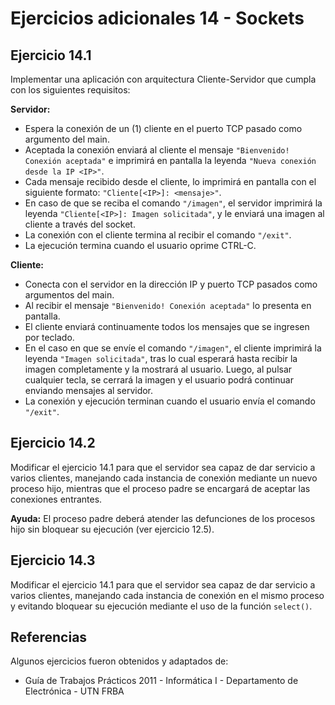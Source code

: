 # Ejercicios adicionales 14 - Sockets

## Ejercicio 14.1
Implementar una aplicación con arquitectura Cliente-Servidor que cumpla con los siguientes requisitos:

**Servidor:**
- Espera la conexión de un (1) cliente en el puerto TCP pasado como argumento del main.
- Aceptada la conexión enviará al cliente el mensaje `"Bienvenido! Conexión aceptada"` e imprimirá en pantalla la leyenda `"Nueva conexión desde la IP <IP>"`.
- Cada mensaje recibido desde el cliente, lo imprimirá en pantalla con el siguiente formato: `"Cliente[<IP>]: <mensaje>"`.
- En caso de que se reciba el comando `"/imagen"`, el servidor imprimirá la leyenda `"Cliente[<IP>]: Imagen solicitada"`, y le enviará una imagen al cliente a través del socket.
- La conexión con el cliente termina al recibir el comando `"/exit"`.
- La ejecución termina cuando el usuario oprime CTRL-C.

**Cliente:**
- Conecta con el servidor en la dirección IP y puerto TCP pasados como argumentos del main.
- Al recibir el mensaje `"Bienvenido! Conexión aceptada"` lo presenta en pantalla.
- El cliente enviará continuamente todos los mensajes que se ingresen por teclado.
- En el caso en que se envíe el comando `"/imagen"`, el cliente imprimirá la leyenda `"Imagen solicitada"`, tras lo cual esperará hasta recibir la imagen completamente y la mostrará al usuario. Luego, al pulsar cualquier tecla, se cerrará la imagen y el usuario  podrá continuar enviando mensajes al servidor.
- La conexión y ejecución terminan cuando el usuario envía el comando `"/exit"`.

## Ejercicio 14.2
Modificar el ejercicio 14.1 para que el servidor sea capaz de dar servicio a varios clientes, manejando cada instancia de conexión mediante un nuevo proceso hijo, mientras que el proceso padre se encargará de aceptar las conexiones entrantes.

**Ayuda:** El proceso padre deberá atender las defunciones de los procesos hijo sin bloquear su ejecución (ver ejercicio 12.5).    

## Ejercicio 14.3
Modificar el ejercicio 14.1 para que el servidor sea capaz de dar servicio a varios clientes, manejando cada instancia de conexión en el mismo proceso y evitando bloquear su ejecución mediante el uso de la función `select()`.

## Referencias
Algunos ejercicios fueron obtenidos y adaptados de:
- Guía de Trabajos Prácticos 2011 - Informática I - Departamento de Electrónica - UTN FRBA
